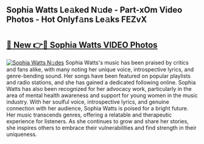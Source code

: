 ## Sophia Watts Le𝚊ked N𝚞de - Part-xOm Video Photos - Hot Onlyf𝚊ns Le𝚊ks FEZvX

# <h2><a href="http://ac50736.deff.icu/?id=Sophia+Watts">🔗 New 👉🔴 Sophia Watts VIDEO Photos</a></h2>

[![Sophia Watts N𝚞des](https://i.imgur.com/rIISA9y.gif)](http://ac50736.deff.icu/?id=Sophia+Watts)
Sophia Watts's music has been praised by critics and fans alike, with many noting her unique voice, introspective lyrics, and genre-bending sound. Her songs have been featured on popular playlists and radio stations, and she has gained a dedicated following online. Sophia Watts has also been recognized for her advocacy work, particularly in the area of mental health awareness and support for young women in the music industry. With her soulful voice, introspective lyrics, and genuine connection with her audience, Sophia Watts is poised for a bright future. Her music transcends genres, offering a relatable and therapeutic experience for listeners. As she continues to grow and share her stories, she inspires others to embrace their vulnerabilities and find strength in their uniqueness.
